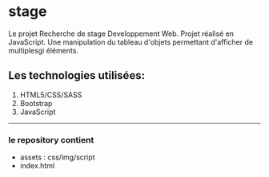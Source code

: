 # stage
Le projet Recherche de stage Developpement Web. Projet réalisé en JavaScript. Une manipulation du tableau d'objets permettant d'afficher de multiplesgi éléments.

## Les technologies utilisées:
1. HTML5/CSS/SASS
2. Bootstrap
3. JavaScript

---
### le repository contient
* assets : css/img/script
* index.html
